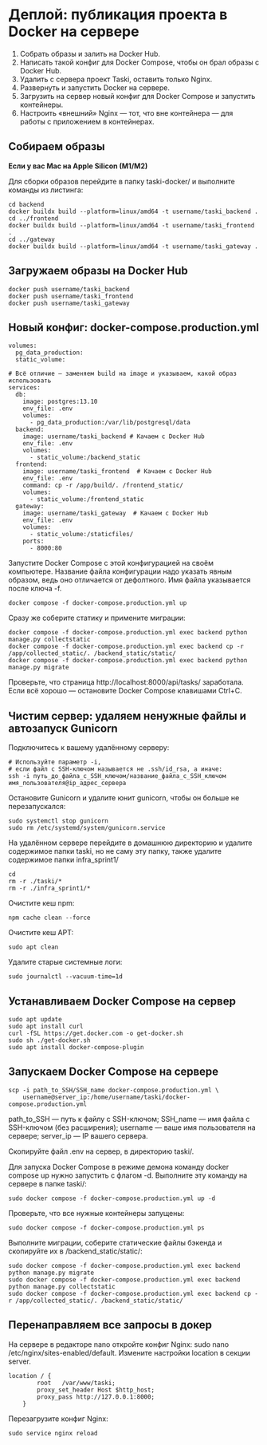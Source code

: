 # Деплой: публикация проекта в Docker на сервере

<ol>
  <li>
    Собрать образы и залить на Docker Hub.
  </li>
  <li>
    Написать такой конфиг для Docker Compose, чтобы он брал образы с Docker Hub.
  </li>
  <li>
    Удалить с сервера проект Taski, оставить только Nginx.
  </li>
  <li>
    Развернуть и запустить Docker на сервере.
  </li>
  <li>
    Загрузить на сервер новый конфиг для Docker Compose и запустить контейнеры.
  </li>
  <li>
    Настроить «внешний» Nginx — тот, что вне контейнера — для работы с приложением в контейнерах.
  </li>
</ol>

## Собираем образы

**Если у вас Mac на Apple Silicon (M1/M2)**

Для сборки образов перейдите в папку taski-docker/ и выполните команды из листинга:
```
cd backend
docker buildx build --platform=linux/amd64 -t username/taski_backend .
cd ../frontend
docker buildx build --platform=linux/amd64 -t username/taski_frontend .
cd ../gateway
docker buildx build --platform=linux/amd64 -t username/taski_gateway .
```

## Загружаем образы на Docker Hub

```
docker push username/taski_backend
docker push username/taski_frontend
docker push username/taski_gateway 
```

## Новый конфиг: docker-compose.production.yml


```
volumes:
  pg_data_production:
  static_volume:

# Всё отличие — заменяем build на image и указываем, какой образ использовать
services:
  db:
    image: postgres:13.10
    env_file: .env
    volumes:
      - pg_data_production:/var/lib/postgresql/data
  backend:
    image: username/taski_backend # Качаем с Docker Hub
    env_file: .env
    volumes:
      - static_volume:/backend_static
  frontend:
    image: username/taski_frontend  # Качаем с Docker Hub
    env_file: .env
    command: cp -r /app/build/. /frontend_static/
    volumes:
      - static_volume:/frontend_static
  gateway:
    image: username/taski_gateway  # Качаем с Docker Hub
    env_file: .env
    volumes:
      - static_volume:/staticfiles/
    ports:
      - 8000:80 
```

Запустите Docker Compose с этой конфигурацией на своём компьютере. Название файла конфигурации надо указать явным образом, ведь оно отличается от дефолтного. Имя файла указывается после ключа -f.

```
docker compose -f docker-compose.production.yml up 
```

Сразу же соберите статику и примените миграции:

```
docker compose -f docker-compose.production.yml exec backend python manage.py collectstatic
docker compose -f docker-compose.production.yml exec backend cp -r /app/collected_static/. /backend_static/static/ 
docker compose -f docker-compose.production.yml exec backend python manage.py migrate
```

Проверьте, что страница http://localhost:8000/api/tasks/ заработала. Если всё хорошо — остановите Docker Compose клавишами Ctrl+C. 

## Чистим сервер: удаляем ненужные файлы и автозапуск Gunicorn

Подключитесь к вашему удалённому серверу:

``` 
# Используйте параметр -i, 
# если файл с SSH-ключом называется не .ssh/id_rsa, а иначе:
ssh -i путь_до_файла_с_SSH_ключом/название_файла_с_SSH_ключом имя_пользователя@ip_адрес_сервера 
```

Остановите Gunicorn и удалите юнит gunicorn, чтобы он больше не перезапускался:

```
sudo systemctl stop gunicorn
sudo rm /etc/systemd/system/gunicorn.service 

```

На удалённом сервере перейдите в домашнюю директорию и удалите содержимое папки taski, но не саму эту папку, также удалите содержимое папки infra_sprint1/

```
cd
rm -r ./taski/*
rm -r ./infra_sprint1/*
```

Очистите кеш npm:
```
npm cache clean --force
```

Очистите кеш APT:

```
sudo apt clean
```
Удалите старые системные логи:

```
sudo journalctl --vacuum-time=1d
```

## Устанавливаем Docker Compose на сервер

```
sudo apt update
sudo apt install curl
curl -fSL https://get.docker.com -o get-docker.sh
sudo sh ./get-docker.sh
sudo apt install docker-compose-plugin 
```

## Запускаем Docker Compose на сервере

```
scp -i path_to_SSH/SSH_name docker-compose.production.yml \
    username@server_ip:/home/username/taski/docker-compose.production.yml 
```

path_to_SSH — путь к файлу с SSH-ключом;
SSH_name — имя файла с SSH-ключом (без расширения);
username — ваше имя пользователя на сервере;
server_ip — IP вашего сервера.

Скопируйте файл .env на сервер, в директорию taski/.

Для запуска Docker Compose в режиме демона команду docker compose up нужно запустить с флагом -d. Выполните эту команду на сервере в папке taski/:

```
sudo docker compose -f docker-compose.production.yml up -d 
```

Проверьте, что все нужные контейнеры запущены:

```
sudo docker compose -f docker-compose.production.yml ps 
```

Выполните миграции, соберите статические файлы бэкенда и скопируйте их в /backend_static/static/:

```
sudo docker compose -f docker-compose.production.yml exec backend python manage.py migrate
sudo docker compose -f docker-compose.production.yml exec backend python manage.py collectstatic
sudo docker compose -f docker-compose.production.yml exec backend cp -r /app/collected_static/. /backend_static/static/ 
```

## Перенаправляем все запросы в докер

На сервере в редакторе nano откройте конфиг Nginx: sudo nano /etc/nginx/sites-enabled/default. Измените настройки location в секции server.

```
location / {
        root   /var/www/taski;
        proxy_set_header Host $http_host;
        proxy_pass http://127.0.0.1:8000;
    }
```

Перезагрузите конфиг Nginx:

```
sudo service nginx reload 
```


